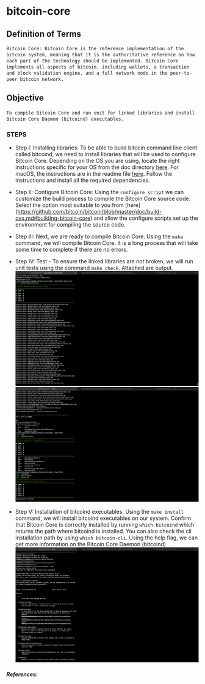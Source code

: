 # bitcoin-core

## Definition of Terms

    Bitcoin Core: Bitcoin Core is the reference implementation of the bitcoin system, meaning that it is the authoritative reference on how each part of the technology should be implemented. Bitcoin Core implements all aspects of bitcoin, including wallets, a transaction and block validation engine, and a full network node in the peer-to-peer bitcoin network.

## Objective    

    To compile Bitcoin Core and run unit for linked libraries and install Bitcoin Core Daemon (bitcoind) executables.

### STEPS
   -    Step I: Installing libraries:  To be able to build bitcoin command line client called bitcoind, we need to install libraries that will be used to configure Bitcoin Core. Depending on the OS you are using, locate the right instructions specific for your OS from the doc directory [here](https://github.com/bitcoin/bitcoin/tree/master/doc). For macOS, the instructions are in the readme file [here](https://github.com/bitcoin/bitcoin/blob/master/doc/build-osx.md). Follow the instructions and install all the required dependencies.

   -    Step II: Configure Bitcoin Core: Using the `configure script` we can customize the build process to compile the Bitcoin Core source code. Select the option most suitable to you from [here] (https://github.com/bitcoin/bitcoin/blob/master/doc/build-osx.md#building-bitcoin-core) and allow the configure scripts set up the environment for compiling the source code.

   -    Step III: Next, we are ready to compile Bitcoin Core. Using the `make` command, we will compile Bitcoin Core. It is a long process that will take some time to complete if there are no errors.

   -    Step IV: Test - To ensure the linked libraries are not broken, we will run unit tests using the command `make check`. Attached are output.
       [![Running Tests](./start_test.png)](https://github.com/tvpeter/bitcoin-core/blob/main/start_test.png) [![Test results](./test_results.png)](https://github.com/tvpeter/bitcoin-core/blob/main/test_results.png) 
   -  Step V: Installation of bitcoind executables. Using the `make install` command, we will install bitcoind executables on our system. Confirm that Bitcoin Core is correctly installed by running `which bitcoind` which returns the path where bitcoind is installed. You can also check the cli installation path by using `which bitcoin-cli`. Using the help flag, we can get more information on the Bitcoin Core Daemon (bitcoind)
    [![checks](./checks.png)](https://github.com/tvpeter/bitcoin-core/blob/main/checks.png)

##### References:
[1]: <https://github.com/bitcoinbook/bitcoinbook/blob/develop/ch03.asciidoc> "Bitcoin Book Chapter 3"
[1]: <https://github.com/bitcoin/bitcoin/blob/master/doc/build-osx.md#2-compile> "macOS Build Guide"